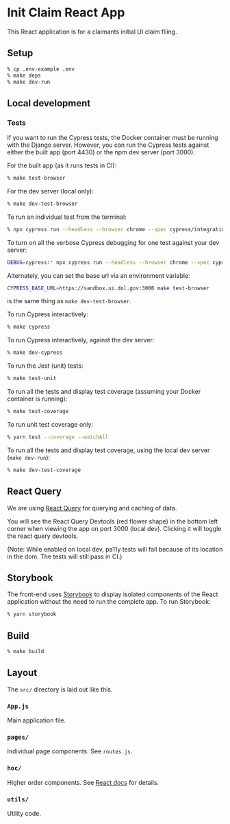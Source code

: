 # Init Claim React App

This React application is for a claimants initial UI claim filing.

## Setup

```sh
% cp .env-example .env
% make deps
% make dev-run
```

## Local development

### Tests

If you want to run the Cypress tests, the Docker container must be running with the Django server.
However, you can run the Cypress tests against either the built app (port 4430) or the npm dev server (port 3000).

For the built app (as it runs tests in CI):

```sh
% make test-browser
```

For the dev server (local only):

```sh
% make dev-test-browser
```

To run an individual test from the terminal:

```sh
% npx cypress run --headless --browser chrome --spec cypress/integration/tests/name-of-your-test
```

To turn on all the verbose Cypress debugging for one test against your dev server:

```sh
DEBUG=cypress:* npx cypress run --headless --browser chrome --spec cypress/integration/tests/name-of-your-test -c baseUrl=https://sandbox.ui.dol.gov:3000
```

Alternately, you can set the base url via an environment variable:

```sh
CYPRESS_BASE_URL=https://sandbox.ui.dol.gov:3000 make test-browser
```

is the same thing as `make dev-test-browser`.

To run Cypress interactively:

```sh
% make cypress
```

To run Cypress interactively, against the dev server:

```sh
% make dev-cypress
```

To run the Jest (unit) tests:

```sh
% make test-unit
```

To run all the tests and display test coverage (assuming your Docker container is running):

```sh
% make test-coverage
```

To run unit test coverage only:

```sh
% yarn test --coverage --watchAll
```

To run all the tests and display test coverage, using the local dev server (`make dev-run`):

```sh
% make dev-test-coverage
```

## React Query

We are using [React Query](https://react-query.tanstack.com/) for querying and caching of data.

You will see the React Query Devtools (red flower shape) in the bottom left corner when viewing the app on port 3000 (local dev).
Clicking it will toggle the react query devtools.

(Note: While enabled on local dev, pa11y tests will fail because of its location in the dom. The tests will still pass in CI.)

## Storybook

The front-end uses [Storybook](https://storybook.js.org/) to display isolated components of the React application without the need to run the complete app. To run Storybook:

```sh
% yarn storybook
```

## Build

```sh
% make build
```

## Layout

The `src/` directory is laid out like this.

### `App.js`

Main application file.

### `pages/`

Individual page components. See `routes.js`.

### `hoc/`

Higher order components. See [React docs](https://reactjs.org/docs/higher-order-components.html) for details.

### `utils/`

Utility code.
